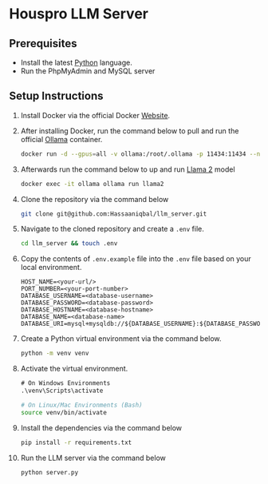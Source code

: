 # Houspro LLM Server

## Prerequisites
- Install the latest [Python](https://www.python.org/downloads/) language.
- Run the PhpMyAdmin and MySQL server

## Setup Instructions

1. Install Docker via the official Docker [Website](https://www.docker.com/products/docker-desktop/).
2. After installing Docker, run the command below to pull and run the official [Ollama](https://ollama.com/) container.
    ```sh
    docker run -d --gpus=all -v ollama:/root/.ollama -p 11434:11434 --name ollama ollama/ollama
    ```
3. Afterwards run the command below to up and run [Llama 2](https://llama.meta.com/llama2/) model
    ```sh
    docker exec -it ollama ollama run llama2
    ```
4. Clone the repository via the command below
    ```sh
    git clone git@github.com:Hassaaniqbal/llm_server.git
    ```
5. Navigate to the cloned repository and create a `.env` file.
    ```sh
    cd llm_server && touch .env
    ```
6. Copy the contents of `.env.example` file into the `.env` file based on your local environment.

    ```.env
    HOST_NAME=<your-url/>
    PORT_NUMBER=<your-port-number>
    DATABASE_USERNAME=<database-username>
    DATABASE_PASSWORD=<database-password>
    DATABASE_HOSTNAME=<database-hostname>
    DATABASE_NAME=<database-name>
    DATABASE_URI=mysql+mysqldb://${DATABASE_USERNAME}:${DATABASE_PASSWORD}@${DATABASE_HOSTNAME}/${DATABASE_NAME}
    ```
7. Create a Python virtual environment via the command below.
    ```sh
    python -m venv venv
    ```
8. Activate the virtual environment.
    ```ps
    # On Windows Environments
    .\venv\Scripts\activate
    ```

    ```sh
    # On Linux/Mac Environments (Bash)
    source venv/bin/activate
    ```
9. Install the dependencies via the command below
    ```sh
    pip install -r requirements.txt
    ```    
10. Run the LLM server via the command below
    ```sh
    python server.py
    ```
